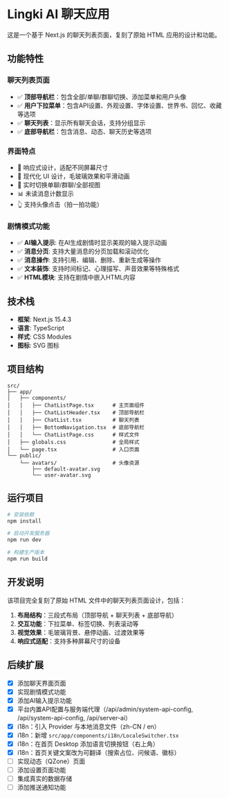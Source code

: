 # Lingki AI 聊天应用

这是一个基于 Next.js 的聊天列表页面，复刻了原始 HTML 应用的设计和功能。

## 功能特性

### 聊天列表页面
- ✅ **顶部导航栏**：包含全部/单聊/群聊切换、添加菜单和用户头像
- ✅ **用户下拉菜单**：包含API设置、外观设置、字体设置、世界书、回忆、收藏等选项
- ✅ **聊天列表**：显示所有聊天会话，支持分组显示
- ✅ **底部导航栏**：包含消息、动态、聊天历史等选项

### 界面特点
- 📱 响应式设计，适配不同屏幕尺寸
- 🎨 现代化 UI 设计，毛玻璃效果和平滑动画
- 🔄 实时切换单聊/群聊/全部视图
- 📊 未读消息计数显示
- 👆 支持头像点击（拍一拍功能）

### 剧情模式功能
- ✅ **AI输入提示**: 在AI生成剧情时显示美观的输入提示动画
- ✅ **消息分页**: 支持大量消息的分页加载和滚动优化
- ✅ **消息操作**: 支持引用、编辑、删除、重新生成等操作
- ✅ **文本装饰**: 支持时间标记、心理描写、声音效果等特殊格式
- ✅ **HTML模块**: 支持在剧情中嵌入HTML内容

## 技术栈

- **框架**: Next.js 15.4.3
- **语言**: TypeScript
- **样式**: CSS Modules
- **图标**: SVG 图标

## 项目结构

```
src/
├── app/
│   ├── components/
│   │   ├── ChatListPage.tsx      # 主页面组件
│   │   ├── ChatListHeader.tsx    # 顶部导航栏
│   │   ├── ChatList.tsx          # 聊天列表
│   │   ├── BottomNavigation.tsx  # 底部导航栏
│   │   └── ChatListPage.css      # 样式文件
│   ├── globals.css               # 全局样式
│   └── page.tsx                  # 入口页面
└── public/
    └── avatars/                  # 头像资源
        ├── default-avatar.svg
        └── user-avatar.svg
```

## 运行项目

```bash
# 安装依赖
npm install

# 启动开发服务器
npm run dev

# 构建生产版本
npm run build
```

## 开发说明

该项目完全复刻了原始 HTML 文件中的聊天列表页面设计，包括：

1. **布局结构**：三段式布局（顶部导航 + 聊天列表 + 底部导航）
2. **交互功能**：下拉菜单、标签切换、列表滚动等
3. **视觉效果**：毛玻璃背景、悬停动画、过渡效果等
4. **响应式适配**：支持多种屏幕尺寸的设备

## 后续扩展

- [x] 添加聊天界面页面
- [x] 实现剧情模式功能
- [x] 添加AI输入提示功能
- [x] 平台内置API配置与服务端代理（/api/admin/system-api-config, /api/system-api-config, /api/server-ai）
- [x] i18n：引入 Provider 与本地消息文件（zh-CN / en）
- [x] i18n：新增 `src/app/components/i18n/LocaleSwitcher.tsx`
- [x] i18n：在首页 Desktop 添加语言切换按钮（右上角）
- [x] i18n：首页关键文案改为可翻译（搜索占位、问候语、徽标）
- [ ] 实现动态（QZone）页面
- [ ] 添加设置页面功能
- [ ] 集成真实的数据存储
- [ ] 添加推送通知功能
